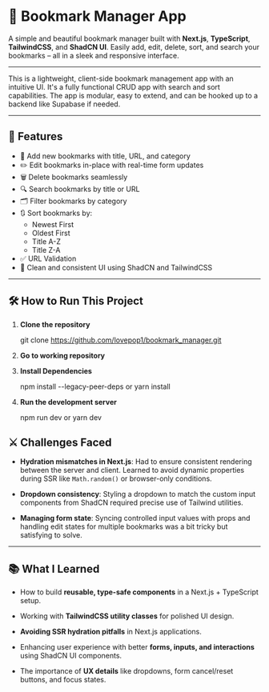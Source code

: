 # 🔖 Bookmark Manager App

A simple and beautiful bookmark manager built with **Next.js**, **TypeScript**, **TailwindCSS**, and **ShadCN UI**. Easily add, edit, delete, sort, and search your bookmarks – all in a sleek and responsive interface.

---

This is a lightweight, client-side bookmark management app with an intuitive UI. It's a fully functional CRUD app with search and sort capabilities. The app is modular, easy to extend, and can be hooked up to a backend like Supabase if needed.

---

## 🚀 Features

- 📌 Add new bookmarks with title, URL, and category
- ✏️ Edit bookmarks in-place with real-time form updates
- 🗑️ Delete bookmarks seamlessly
- 🔍 Search bookmarks by title or URL
- 🗂️ Filter bookmarks by category
- 🔃 Sort bookmarks by:
  - Newest First
  - Oldest First
  - Title A-Z
  - Title Z-A
- ✅ URL Validation
- 🎨 Clean and consistent UI using ShadCN and TailwindCSS

---

## 🛠 How to Run This Project

1. **Clone the repository**

   git clone https://github.com/lovepop1/bookmark_manager.git
2. **Go to working repository**
3. **Install Dependencies**

   npm install --legacy-peer-deps
   or
   yarn install
4. **Run the development server**

   npm run dev
   or
   yarn dev

## ⚔️ Challenges Faced

- **Hydration mismatches in Next.js**: Had to ensure consistent rendering between the server and client. Learned to avoid dynamic properties during SSR like `Math.random()` or browser-only conditions.
  
- **Dropdown consistency**: Styling a dropdown to match the custom input components from ShadCN required precise use of Tailwind utilities.

- **Managing form state**: Syncing controlled input values with props and handling edit states for multiple bookmarks was a bit tricky but satisfying to solve.

---

## 📚 What I Learned

- How to build **reusable, type-safe components** in a Next.js + TypeScript setup.

- Working with **TailwindCSS utility classes** for polished UI design.

- **Avoiding SSR hydration pitfalls** in Next.js applications.

- Enhancing user experience with better **forms, inputs, and interactions** using ShadCN UI components.

- The importance of **UX details** like dropdowns, form cancel/reset buttons, and focus states.

